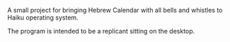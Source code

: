 A small project for bringing Hebrew Calendar with all bells and whistles to Haiku operating system.

The program is intended to be a replicant sitting on the desktop.
